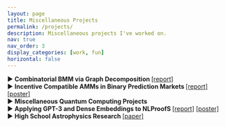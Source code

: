 ```yaml
---
layout: page
title: Miscellaneous Projects
permalink: /projects/
description: Miscellaneous projects I've worked on. 
nav: true
nav_order: 3
display_categories: [work, fun]
horizontal: false
---
```


<div class="projects-container">
  <!-- Project 1 -->
  <div class="project">
    <div>
      <span class="triangle" onclick="toggleDetails(this)">▶</span>
      <span class><b> Combinatorial BMM via Graph Decomposition </b> <a href="../assets/pdf/CombinatorialBMM_Survey.pdf" target="_blank">[report]</a></span>
    </div>
    <div class="details" style="display: none;">
    <p> Survey of recent breakthrough in fine-grained complexity on combinatorial boolean matrix multiplication. Final project for COS521: Advanced Algorithm Design (Graduate) with Huacheng Yu. </p>
    </div>
  </div>
  <div class="project">
    <div>
      <span class="triangle" onclick="toggleDetails(this)">▶</span>
      <span><b> Incentive Compatible AMMs in Binary Prediction Markets </b> <a href="../assets/pdf/COS473_Paper.pdf" target="_blank">[report]</a> <a href="../assets/pdf/COS473_Poster.pdf" target="_blank">[poster]</a></span>
    </div>
    <div class="details" style="display: none;">
    <p> Theoretical study and simulations of <i> liquidity-sensitive </i> market scoring rule implemented in automated market makers (COS473 final project). Won Outstanding Poster award at Princeton’s 2023 DeCenter Conference on blockchains.</p>
    </div>
  </div>
  <!-- <div class="project">
    <div>
      <span class="triangle" onclick="toggleDetails(this)">▶</span>
      <span><b> 3. Spectral Graph Theory </b> (Directed Reading Program)</span>
    </div>
    <div class="details" style="display: none;">
      <p> Studied Spielman’s manuscript and worked on computational project on Graph Hot Spots Conjecture with PhD student mentor.</p>
    </div>
  </div> -->
  <div class="project">
    <div>
      <span class="triangle" onclick="toggleDetails(this)">▶</span>
      <span><b> Miscellaneous Quantum Computing Projects </b> </span>
    </div>
    <div class="details" style="display: none;">
      <p> Developed a full Python pipeline for using variational quantum algorithms (QAOA) to generate thermal states with Dr. Esin Tureci and Dr. Teague Tomesh. Also worked on quantum machine learning project, focused on testing the efficacy of quantum kernel methods (COS396 final project), and placed 2nd in Princeton Qiskit 2022 Fall Fest focused on quantum search (Grover's Algorithm). </p>
    </div>
  </div>
  <div class="project">
    <div>
      <span class="triangle" onclick="toggleDetails(this)">▶</span>
      <span><b> Applying GPT-3 and Dense Embeddings to NLProofS  </b> <a href="../assets/pdf/COS484_Paper.pdf" target="_blank">[report]</a> <a href="../assets/pdf/COS484_Poster.pdf" target="_blank">[poster]</a></span>
    </div>
    <div class="details" style="display: none;">
      <p> Investigated recent natural language proof generation model through two ablation studies (COS484 final project). </p>
    </div>
  </div>
  <div class="project">
    <div>
      <span class="triangle" onclick="toggleDetails(this)">▶</span>
      <span><b> High School Astrophysics Research </b> <a href="https://iopscience.iop.org/article/10.3847/1538-4357/adcc2c" target="_blank"> [paper] </a> </span>
    </div>
    <div class="details" style="display: none;">
      <p> Worked on research projects on stellar stream formation (with Princeton faculty and NASA Advanced Supercomputing scientists); supernova light-curve modeling (Yale Summer Program in Astrophysics); and rare star classification (UC Santa Cruz). Papers published in the <a href="https://iopscience.iop.org/article/10.3847/1538-4357/adcc2c">Astrophysical Journal</a> and <a href="https://emerginginvestigators.org/articles/photometric-analysis-and-light-curve-modeling-of-apparent-transient-2020pni">Harvard JEI</a>. Presentations at <a href="http://adsabs.harvard.edu/abs/2019AAS...23337101M"> 233rd AAS Meeting</a> and <a href="http://meetings.aps.org/Meeting/FWS20/Session/L01.1">2020 APS Meeting</a> (first-author). </p>
    </div>
  </div>
  <!-- Repeat for other projects -->
</div>

<script>
  function toggleDetails(triangle) {
    const details = triangle.parentElement.nextElementSibling; // Get the details section
    const isOpen = details.style.display === "block";

    // Toggle details visibility
    details.style.display = isOpen ? "none" : "block";

    // Rotate the triangle
    if (isOpen) {
      triangle.classList.remove("open");
    } else {
      triangle.classList.add("open");
    }
  }
</script>
<!-- 
<div>
<b> 1. Combinatorial BMM </b> <a href="../assets/pdf/CombinatorialBMM.pdf" target="_blank">[paper]</a>
</div>

<div>

</div>

<div>
<b> 3. Spectral Graph Theory </b>
Studied Spielman’s manuscript and worked on computational project on Graph Hot Spots Conjecture with PhD student mentor.
</div>

<div>
<b> 4. Miscellaneous Quantum Computing Projects </b>
Developed a full Python pipeline for using variational quantum algorithms (QAOA) to generate thermal states with Dr. Esin Tureci and Dr. Teague Tomesh. Also worked on quantum machine learning project, focused on testing the efficacy of quantum kernel methods (COS396 final project), and placed 2nd in Princeton Qiskit 2022 Fall Fest focused on quantum search (Grover's Algorithm). </div>

<div>
<b> 5. Applying GPT-3 and Dense Embeddings to NLProofS </b>
Investigated recent natural language proof generation model through two ablation studies (COS484 final project). 
</div> -->


